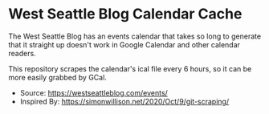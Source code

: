 # West Seattle Blog Calendar Cache
The West Seattle Blog has an events calendar that takes so long to generate that it straight up doesn't work in Google Calendar and other calendar readers.

This repository scrapes the calendar's ical file every 6 hours, so it can be more easily grabbed by GCal.

* Source: https://westseattleblog.com/events/
* Inspired By: https://simonwillison.net/2020/Oct/9/git-scraping/